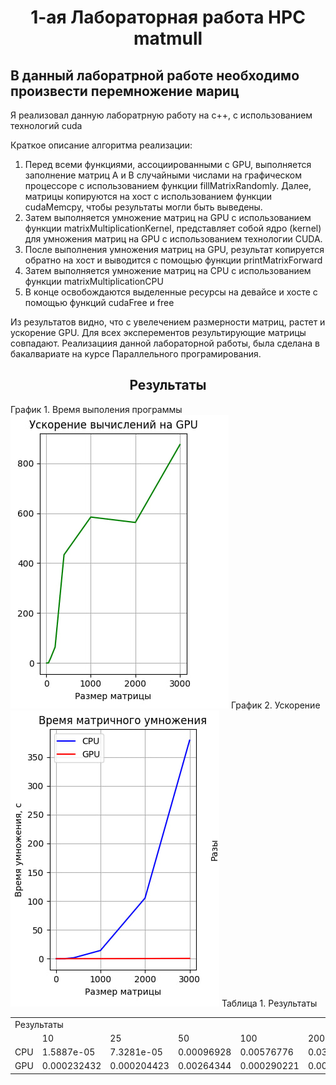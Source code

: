 <h1 align="center">1-ая Лабораторная работа HPC matmull </h1>
<h2> В данный лаборатрной работе необходимо произвести перемножение мариц</h2>
<p>Я реализовал данную лаборатрную работу на c++, с использованием технологий cuda</p>
<p>Краткое описание алгоритма реализации:</p>
<ol>
	<li>Перед всеми функциями, ассоциированными с GPU, выполняется заполнение матриц А и В случайными числами на графическом процессоре с использованием функции fillMatrixRandomly. Далее, матрицы копируются на хост с использованием функции cudaMemcpy, чтобы результаты могли быть выведены.</li>
	<li>Затем выполняется умножение матриц на GPU с использованием функции matrixMultiplicationKernel, представляет собой ядро (kernel) для умножения матриц на GPU с использованием технологии CUDA.</li>
	<li>После выполнения умножения матриц на GPU, результат копируется обратно на хост и выводится с помощью функции printMatrixForward</li>
	<li>Затем выполняется умножение матриц на CPU с использованием функции matrixMultiplicationCPU</li>
	<li>В конце освобождаются выделенные ресурсы на девайсе и хосте с помощью функций cudaFree и free</li>
</ol>
<p>Из результатов видно, что с увелечением размерности матриц, растет и ускорение GPU. Для всех эксперементов результирующие матрицы совпадают. Реализациия данной лабораторной работы, была сделана в бакалвариате на курсе Параллельного програмирования.</p>
<h2 align="center">Результаты</h2>
График 1. Время выполения программы
</br>
<img alt="График 1" src="Spped.jpg">
График 2. Ускорение 
</br>
<img alt="График 3" src="time.jpg">
Таблица 1. Результаты
<table>
	<tbody>
		<tr>
			<td colspan="7" aling="center">Результаты</td>
		</tr>
		<tr>
			<td></td>
			<td>10</td>
			<td>25</td>
			<td>50</td>
			<td>100</td>
			<td>200</td>
			<td>400</td>
			<td>1000</td>
			<td>2000</td>
			<td>3000</td>
		</tr>
		<tr>
			<td>CPU</td>
			<td>1.5887e-05</td>
			<td>7.3281e-05</td>
			<td>0.00096928</td>
			<td>0.00576776</td>
			<td>0.0377621</td>
			<td>1.5329</td>
			<td>14.2159</td>
			<td>105.23</td>
			<td>379.277</td>
		</tr>
		<tr>
			<td>GPU</td>
			<td>0.000232432</td>
			<td>0.000204423</td>
			<td>0.00264344</td>
			<td>0.000290221</td>
			<td>0.000588789</td>
			<td>0.00353604</td>
			<td>0.0243184</td>
			<td>0.186924</td>
			<td>0.433675</td>
		</tr>
	</tbody>
</table>

